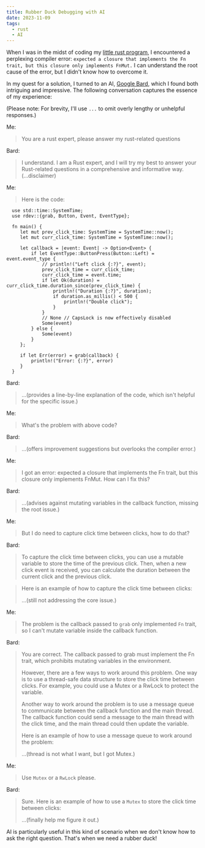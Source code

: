 ```yaml
---
title: Rubber Duck Debugging with AI
date: 2023-11-09
tags:
  - rust
  - AI
---
```


When I was in the midst of coding my [little rust program](/post/faulty-double-clicking),
I encountered a perplexing compiler error: `expected a closure that implements
the Fn trait, but this closure only implements FnMut.` I can understand the
root cause of the error, but I didn't know how to overcome it.

In my quest for a solution, I turned to an AI, [Google Bard](https://bard.google.com),
which I found both intriguing and impressive. The following conversation captures
the essence of my experience:

(Please note: For brevity, I'll use `...` to omit overly lengthy or unhelpful responses.)

Me:
 
> You are a rust expert, please answer my rust-related questions
 
Bard:
 
> I understand. I am a Rust expert, and I will try my best to answer your
> Rust-related questions in a comprehensive and informative way. (...disclaimer) 
 
Me:

> Here is the code:
```
  use std::time::SystemTime;
  use rdev::{grab, Button, Event, EventType};

  fn main() {
     let mut prev_click_time: SystemTime = SystemTime::now();
     let mut curr_click_time: SystemTime = SystemTime::now();

     let callback = |event: Event| -> Option<Event> {
         if let EventType::ButtonPress(Button::Left) = event.event_type {
             // println!("Left click {:?}", event);
             prev_click_time = curr_click_time;
             curr_click_time = event.time;
             if let Ok(duration) = curr_click_time.duration_since(prev_click_time) {
                 println!("Duration {:?}", duration);
                 if duration.as_millis() < 500 {
                     println!("Double click");
                 }
             }
             // None // CapsLock is now effectively disabled
             Some(event)
         } else {
             Some(event)
         }
     };

     if let Err(error) = grab(callback) {
         println!("Error: {:?}", error)
     }
  }
```
Bard:
 
> ...(provides a line-by-line explanation of the code, which isn't helpful for the specific issue.)
 
Me:
 
> What's the problem with above code?
 
Bard:
 
> ...(offers improvement suggestions but overlooks the compiler error.)
 
Me:
 
> I got an error: expected a closure that implements the Fn trait, but this closure only implements FnMut. How can I fix this?
 
Bard:
 
> ...(advises against mutating variables in the callback function, missing the root issue.)
 
Me:
 
> But I do need to capture click time between clicks, how to do that?

Bard:

>To capture the click time between clicks, you can use a mutable variable to store the time of the previous click. Then, when a new click event is received, you can calculate the duration between the current click and the previous click.

>Here is an example of how to capture the click time between clicks:
> 
>...(still not addressing the core issue.)

Me:

>The problem is the callback passed to `grab` only implemented `Fn` trait, so I can't mutate variable inside the callback function.

Bard:

>You are correct. The callback passed to grab must implement the Fn trait, which prohibits mutating variables in the environment.
>
>However, there are a few ways to work around this problem. One way is to use a thread-safe data structure to store the click time between clicks. For example, you could use a Mutex or a RwLock to protect the variable.
>
>Another way to work around the problem is to use a message queue to communicate between the callback function and the main thread. The callback function could send a message to the main thread with the click time, and the main thread could then update the variable.
>
>Here is an example of how to use a message queue to work around the problem:
> 
> ...(thread is not what I want, but I got Mutex.)

Me:

>Use `Mutex` or a `RwLock` please.

Bard:

>Sure. Here is an example of how to use a `Mutex` to store the click time between clicks:
>
>...(finally help me figure it out.)

AI is particularly useful in this kind of scenario when we don't know how to
ask the right question. That's when we need a rubber duck!
